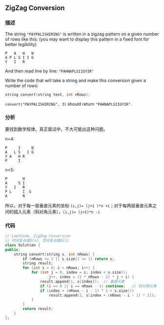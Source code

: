 ## ZigZag Conversion


### 描述

The string `"PAYPALISHIRING"` is written in a zigzag pattern on a given number of rows like this: (you may want to display this pattern in a fixed font for better legibility)

```
P   A   H   N
A P L S I I G
Y   I   R
```

And then read line by line: `"PAHNAPLSIIGYIR"`

Write the code that will take a string and make this conversion given a number of rows:

```cpp
string convert(string text, int nRows);
```

`convert("PAYPALISHIRING", 3)` should return `"PAHNAPLSIIGYIR"`.


### 分析

要找到数学规律。真正面试中，不大可能出这种问题。

n=4:

```
P     I     N
A   L S   I G
Y A   H R
P     I
```

n=5:

```
P       H
A     S I
Y   I   R
P L     I  G
A       N
```

所以，对于每一层垂直元素的坐标 `(i,j)= (j+1 )*n +i`；对于每两层垂直元素之间的插入元素（斜对角元素），`(i,j)= (j+1)*n -i`


### 代码

```cpp
// LeetCode, ZigZag Conversion
// 时间复杂度O(n)，空间复杂度O(1)
class Solution {
public:
    string convert(string s, int nRows) {
        if (nRows <= 1 || s.size() <= 1) return s;
        string result;
        for (int i = 0; i < nRows; i++) {
            for (int j = 0, index = i; index < s.size();
                    j++, index = (2 * nRows - 2) * j + i) {
                result.append(1, s[index]);  // 垂直元素
                if (i == 0 || i == nRows - 1) continue;   // 斜对角元素
                if (index + (nRows - i - 1) * 2 < s.size())
                    result.append(1, s[index + (nRows - i - 1) * 2]);
            }
        }
        return result;
    }
};
```

